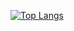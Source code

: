 <!-- ![Anurag's GitHub stats](https://github-readme-stats.vercel.app/api?username=Tatekii&theme=tokyonight_icons=true) -->

[![Top Langs](https://github-readme-stats.vercel.app/api/top-langs/?username=Tatekii&layout=compact)](https://github.com/Tatekii/github-readme-stats)
